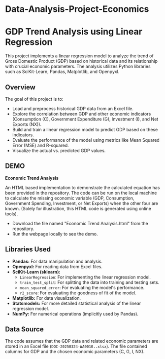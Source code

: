 # Data-Analysis-Project-Economics
# GDP Trend Analysis using Linear Regression

This project implements a linear regression model to analyze the trend of Gross Domestic Product (GDP) based on historical data and its relationship with crucial economic parameters. The analysis utilizes Python libraries such as SciKit-Learn, Pandas, Matplotlib, and Openpyxl.

## Overview

The goal of this project is to:

- Load and preprocess historical GDP data from an Excel file.
- Explore the correlation between GDP and other economic indicators (Consumption (C), Government Expenditure (G), Investment (I), and Net Exports (NX)).
- Build and train a linear regression model to predict GDP based on these indicators.
- Evaluate the performance of the model using metrics like Mean Squared Error (MSE) and R-squared.
- Visualize the actual vs. predicted GDP values.

  
## DEMO

**Economic Trend Analysis** 

An HTML based implementation to demonstrate the calculated equation has been provided in the repository. The code can be run on the local machine to calculate the missing economic variable (GDP, Consumption, Government Spending, Investment, or Net Exports) when the other four are known. (Solely for illustration, this HTML code is generated using online tools).
- Download the file named "Economic Trend Analysis.html" from the repository.
- Run the webpage locally to see the demo.


## Libraries Used

- **Pandas:** For data manipulation and analysis.
- **Openpyxl:** For reading data from Excel files.
- **SciKit-Learn (sklearn):**
    - `LinearRegression`: For implementing the linear regression model.
    - `train_test_split`: For splitting the data into training and testing sets.
    - `mean_squared_error`: For evaluating the model's performance.
    - `r2_score`: For evaluating the goodness of fit of the model.
- **Matplotlib:** For data visualization.
- **Statsmodels:** For more detailed statistical analysis of the linear regression model.
- **NumPy:** For numerical operations (implicitly used by Pandas).


## Data Source

The code assumes that the GDP data and related economic parameters are stored in an Excel file (`DOC-20250324-WA0010..xlsx`). The file contained columns for GDP and the chosen economic parameters (C, G, I, NX).
